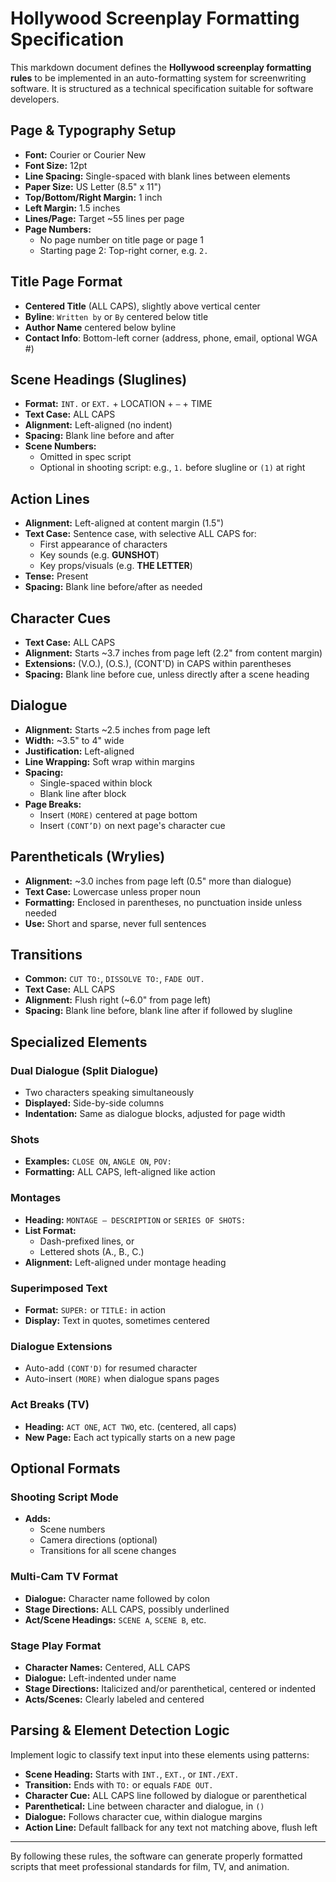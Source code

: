 # Hollywood Screenplay Formatting Specification

This markdown document defines the **Hollywood screenplay formatting rules** to be implemented in an auto-formatting system for screenwriting software. It is structured as a technical specification suitable for software developers.

## Page & Typography Setup

- **Font:** Courier or Courier New
- **Font Size:** 12pt
- **Line Spacing:** Single-spaced with blank lines between elements
- **Paper Size:** US Letter (8.5" x 11")
- **Top/Bottom/Right Margin:** 1 inch
- **Left Margin:** 1.5 inches
- **Lines/Page:** Target ~55 lines per page
- **Page Numbers:**
  - No page number on title page or page 1
  - Starting page 2: Top-right corner, e.g. `2.`

## Title Page Format

- **Centered Title** (ALL CAPS), slightly above vertical center
- **Byline**: `Written by` or `By` centered below title
- **Author Name** centered below byline
- **Contact Info**: Bottom-left corner (address, phone, email, optional WGA #)

## Scene Headings (Sluglines)

- **Format:** `INT.` or `EXT.` + LOCATION + `–` + TIME
- **Text Case:** ALL CAPS
- **Alignment:** Left-aligned (no indent)
- **Spacing:** Blank line before and after
- **Scene Numbers:**
  - Omitted in spec script
  - Optional in shooting script: e.g., `1.` before slugline or `(1)` at right

## Action Lines

- **Alignment:** Left-aligned at content margin (1.5")
- **Text Case:** Sentence case, with selective ALL CAPS for:
  - First appearance of characters
  - Key sounds (e.g. **GUNSHOT**)
  - Key props/visuals (e.g. **THE LETTER**)
- **Tense:** Present
- **Spacing:** Blank line before/after as needed

## Character Cues

- **Text Case:** ALL CAPS
- **Alignment:** Starts ~3.7 inches from page left (2.2" from content margin)
- **Extensions:** (V.O.), (O.S.), (CONT'D) in CAPS within parentheses
- **Spacing:** Blank line before cue, unless directly after a scene heading

## Dialogue

- **Alignment:** Starts ~2.5 inches from page left
- **Width:** ~3.5" to 4" wide
- **Justification:** Left-aligned
- **Line Wrapping:** Soft wrap within margins
- **Spacing:**
  - Single-spaced within block
  - Blank line after block
- **Page Breaks:**
  - Insert `(MORE)` centered at page bottom
  - Insert `(CONT’D)` on next page's character cue

## Parentheticals (Wrylies)

- **Alignment:** ~3.0 inches from page left (0.5" more than dialogue)
- **Text Case:** Lowercase unless proper noun
- **Formatting:** Enclosed in parentheses, no punctuation inside unless needed
- **Use:** Short and sparse, never full sentences

## Transitions

- **Common:** `CUT TO:`, `DISSOLVE TO:`, `FADE OUT.`
- **Text Case:** ALL CAPS
- **Alignment:** Flush right (~6.0" from page left)
- **Spacing:** Blank line before, blank line after if followed by slugline

## Specialized Elements

### Dual Dialogue (Split Dialogue)
- Two characters speaking simultaneously
- **Displayed:** Side-by-side columns
- **Indentation:** Same as dialogue blocks, adjusted for page width

### Shots
- **Examples:** `CLOSE ON`, `ANGLE ON`, `POV:`
- **Formatting:** ALL CAPS, left-aligned like action

### Montages
- **Heading:** `MONTAGE – DESCRIPTION` or `SERIES OF SHOTS:`
- **List Format:**
  - Dash-prefixed lines, or
  - Lettered shots (A., B., C.)
- **Alignment:** Left-aligned under montage heading

### Superimposed Text
- **Format:** `SUPER:` or `TITLE:` in action
- **Display:** Text in quotes, sometimes centered

### Dialogue Extensions
- Auto-add `(CONT'D)` for resumed character
- Auto-insert `(MORE)` when dialogue spans pages

### Act Breaks (TV)
- **Heading:** `ACT ONE`, `ACT TWO`, etc. (centered, all caps)
- **New Page:** Each act typically starts on a new page

## Optional Formats

### Shooting Script Mode
- **Adds:**
  - Scene numbers
  - Camera directions (optional)
  - Transitions for all scene changes

### Multi-Cam TV Format
- **Dialogue:** Character name followed by colon
- **Stage Directions:** ALL CAPS, possibly underlined
- **Act/Scene Headings:** `SCENE A`, `SCENE B`, etc.

### Stage Play Format
- **Character Names:** Centered, ALL CAPS
- **Dialogue:** Left-indented under name
- **Stage Directions:** Italicized and/or parenthetical, centered or indented
- **Acts/Scenes:** Clearly labeled and centered

## Parsing & Element Detection Logic

Implement logic to classify text input into these elements using patterns:

- **Scene Heading:** Starts with `INT.`, `EXT.`, or `INT./EXT.`
- **Transition:** Ends with `TO:` or equals `FADE OUT.`
- **Character Cue:** ALL CAPS line followed by dialogue or parenthetical
- **Parenthetical:** Line between character and dialogue, in `()`
- **Dialogue:** Follows character cue, within dialogue margins
- **Action Line:** Default fallback for any text not matching above, flush left

---

By following these rules, the software can generate properly formatted scripts that meet professional standards for film, TV, and animation.


